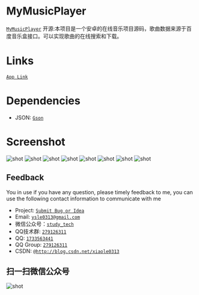 # MyMusicPlayer
[`MyMusicPlayer`](https://github.com/xiaole0310/MyMusicPlayer)
开源:本项目是一个安卓的在线音乐项目源码，歌曲数据来源于百度音乐盒接口。可以实现歌曲的在线搜索和下载。

# Links
[`App Link`](https://github.com/xiaole0310/MyMusicPlayer)


# Dependencies

* JSON: [`Gson`](https://github.com/google/gson)


# Screenshot
![shot](https://github.com/xiaole0310/MyMusicPlayer/blob/master/music/src/main/res/drawable-ldpi/music1.png)
![shot](https://github.com/xiaole0310/MyMusicPlayer/blob/master/music/src/main/res/drawable-ldpi/music2.png)
![shot](https://github.com/xiaole0310/MyMusicPlayer/blob/master/music/src/main/res/drawable-ldpi/music3.png)
![shot](https://github.com/xiaole0310/MyMusicPlayer/blob/master/music/src/main/res/drawable-ldpi/music4.png)
![shot](https://github.com/xiaole0310/MyMusicPlayer/blob/master/music/src/main/res/drawable-ldpi/music5.png)
![shot](https://github.com/xiaole0310/MyMusicPlayer/blob/master/music/src/main/res/drawable-ldpi/music6.png)
![shot](https://github.com/xiaole0310/MyMusicPlayer/blob/master/music/src/main/res/drawable-ldpi/music7.png)
![shot](https://github.com/xiaole0310/MyMusicPlayer/blob/master/music/src/main/res/drawable-ldpi/music8.png)


## Feedback

You in use if you have any question, please timely feedback to me, you can use the following contact information to communicate with me

* Project: [`Submit Bug or Idea`](https://github.com/xiaole0310/MyMusicPlayer/issues)
* Email: [`ysle0313@gmail.com`](ysle0313@gmail.com)
* 微信公众号：[`study_tech`](https://github.com/xiaole0310/MyMusicPlayer/blob/master/music/src/main/res/drawable-ldpi/study_tech.png)
* QQ技术群: [`279126311`](http://shang.qq.com/wpa/qunwpa?idkey=2f6929590e81beec21333f4a7473a6074e73f5b605b140cd4b6e4639b7990552)
* QQ: [`1733563441`](http://wpa.qq.com/msgrd?v=3&amp;uin=1733563441&amp;site=qq&amp;menu=yes)
* QQ Group: [`279126311`](http://shang.qq.com/wpa/qunwpa?idkey=2f6929590e81beec21333f4a7473a6074e73f5b605b140cd4b6e4639b7990552)
* CSDN: [`@http://blog.csdn.net/xiaole0313`](http://blog.csdn.net/xiaole0313)

## 扫一扫微信公众号

![shot](https://github.com/xiaole0310/screenshot/study_tech.png)
